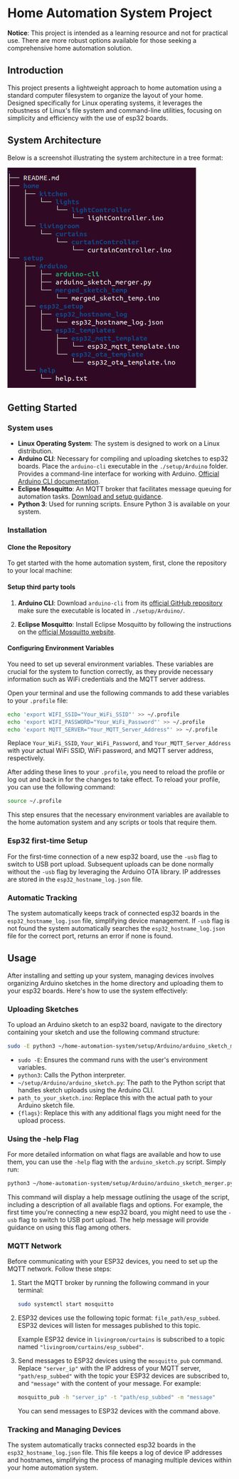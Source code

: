 # Home Automation System Project

**Notice**: This project is intended as a learning resource and not for practical use. There are more robust options available for those seeking a comprehensive home automation solution.

## Introduction

This project presents a lightweight approach to home automation using a standard computer filesystem to organize the layout of your home. Designed specifically for Linux operating systems, it leverages the robustness of Linux's file system and command-line utilities, focusing on simplicity and efficiency with the use of esp32 boards.

## System Architecture

Below is a screenshot illustrating the system architecture in a tree format:

![Screenshot of the system architecture](./setup/help/images/system_architecture_tree_format.png "System Architecture")

## Getting Started

### System uses

- **Linux Operating System**: The system is designed to work on a Linux distribution.
- **Arduino CLI**: Necessary for compiling and uploading sketches to esp32 boards. Place the `arduino-cli` executable in the `./setup/Arduino` folder. Provides a command-line interface for working with Arduino. [Official Arduino CLI documentation](https://arduino.github.io/arduino-cli/latest/).
- **Eclipse Mosquitto**: An MQTT broker that facilitates message queuing for automation tasks. [Download and setup guidance](https://mosquitto.org/download/).
- **Python 3**: Used for running scripts. Ensure Python 3 is available on your system.

### Installation

#### Clone the Repository

To get started with the home automation system, first, clone the repository to your local machine:

#### Setup third party tools

1. **Arduino CLI**: Download `arduino-cli` from its [official GitHub repository](https://github.com/arduino/arduino-cli) make sure the executable is located in `./setup/Arduino/`.

2. **Eclipse Mosquitto**: Install Eclipse Mosquitto by following the instructions on the [official Mosquitto website](https://mosquitto.org/download/).

#### Configuring Environment Variables 

You need to set up several environment variables. These variables are crucial for the system to function correctly, as they provide necessary information such as WiFi credentials and the MQTT server address.

Open your terminal and use the following commands to add these variables to your `.profile` file:

```bash
echo 'export WIFI_SSID="Your_WiFi_SSID"' >> ~/.profile
echo 'export WIFI_PASSWORD="Your_WiFi_Password"' >> ~/.profile
echo 'export MQTT_SERVER="Your_MQTT_Server_Address"' >> ~/.profile
```

Replace `Your_WiFi_SSID`, `Your_WiFi_Password`, and `Your_MQTT_Server_Address` with your actual WiFi SSID, WiFi password, and MQTT server address, respectively.

After adding these lines to your `.profile`, you need to reload the profile or log out and back in for the changes to take effect. To reload your profile, you can use the following command:

```bash
source ~/.profile
```

This step ensures that the necessary environment variables are available to the home automation system and any scripts or tools that require them.

### Esp32 first-time Setup

For the first-time connection of a new esp32 board, use the `-usb` flag to switch to USB port upload. Subsequent uploads can be done normally without the `-usb` flag by leveraging the Arduino OTA library. IP addresses are stored in the `esp32_hostname_log.json` file.

### Automatic Tracking

The system automatically keeps track of connected esp32 boards in the `esp32_hostname_log.json` file, simplifying device management. If `-usb` flag is not found the system automatically searches the `esp32_hostname_log.json` file for the correct port, returns an error if none is found.

## Usage

After installing and setting up your system, managing devices involves organizing Arduino sketches in the home directory and uploading them to your esp32 boards. Here's how to use the system effectively:

### Uploading Sketches

To upload an Arduino sketch to an esp32 board, navigate to the directory containing your sketch and use the following command structure:

```bash
sudo -E python3 ~/home-automation-system/setup/Arduino/arduino_sketch_merger.py path_to_your_sketch.ino {flags}
```

- `sudo -E`: Ensures the command runs with the user's environment variables.
- `python3`: Calls the Python interpreter.
- `~/setup/Arduino/arduino_sketch.py`: The path to the Python script that handles sketch uploads using the Arduino CLI.
- `path_to_your_sketch.ino`: Replace this with the actual path to your Arduino sketch file.
- `{flags}`: Replace this with any additional flags you might need for the upload process.

### Using the -help Flag

For more detailed information on what flags are available and how to use them, you can use the `-help` flag with the `arduino_sketch.py` script. Simply run:

```bash
python3 ~/home-automation-system/setup/Arduino/arduino_sketch_merger.py -help
```

This command will display a help message outlining the usage of the script, including a description of all available flags and options. For example, the first time you're connecting a new esp32 board, you might need to use the `-usb` flag to switch to USB port upload. The help message will provide guidance on using this flag among others.

### MQTT Network

Before communicating with your ESP32 devices, you need to set up the MQTT network. Follow these steps:

1. Start the MQTT broker by running the following command in your terminal:
   
    ```bash
    sudo systemctl start mosquitto
    ```

2. ESP32 devices use the following topic format: `file_path/esp_subbed`. ESP32 devices will listen for messages published to this topic.

   Example ESP32 device in `livingroom/curtains` is subscribed to a topic named `"livingroom/curtains/esp_subbed"`.

3. Send messages to ESP32 devices using the `mosquitto_pub` command. Replace `"server_ip"` with the IP address of your MQTT server, `"path/esp_subbed"` with the topic your ESP32 devices are subscribed to, and `"message"` with the content of your message. For example:

    ```bash
    mosquitto_pub -h "server_ip" -t "path/esp_subbed" -m "message"
    ```

   You can send messages to ESP32 devices with the command above.

### Tracking and Managing Devices

The system automatically tracks connected esp32 boards in the `esp32_hostname_log.json` file. This file keeps a log of device IP addresses and hostnames, simplifying the process of managing multiple devices within your home automation system.
